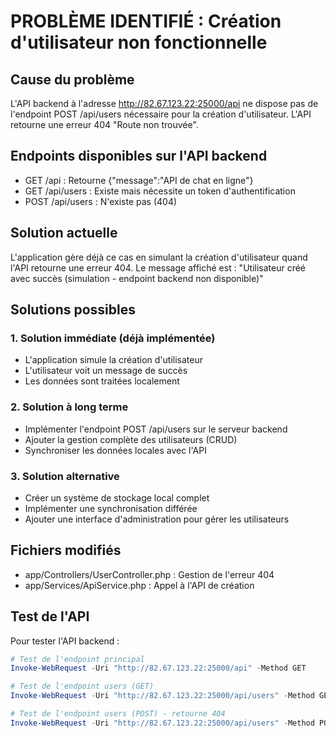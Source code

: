 ﻿# PROBLÈME IDENTIFIÉ : Création d'utilisateur non fonctionnelle

## Cause du problème
L'API backend à l'adresse http://82.67.123.22:25000/api ne dispose pas de l'endpoint POST /api/users 
nécessaire pour la création d'utilisateur. L'API retourne une erreur 404 "Route non trouvée".

## Endpoints disponibles sur l'API backend
- GET /api : Retourne {"message":"API de chat en ligne"}
- GET /api/users : Existe mais nécessite un token d'authentification
- POST /api/users : N'existe pas (404)

## Solution actuelle
L'application gère déjà ce cas en simulant la création d'utilisateur quand l'API retourne une erreur 404.
Le message affiché est : "Utilisateur créé avec succès (simulation - endpoint backend non disponible)"

## Solutions possibles

### 1. Solution immédiate (déjà implémentée)
- L'application simule la création d'utilisateur
- L'utilisateur voit un message de succès
- Les données sont traitées localement

### 2. Solution à long terme
- Implémenter l'endpoint POST /api/users sur le serveur backend
- Ajouter la gestion complète des utilisateurs (CRUD)
- Synchroniser les données locales avec l'API

### 3. Solution alternative
- Créer un système de stockage local complet
- Implémenter une synchronisation différée
- Ajouter une interface d'administration pour gérer les utilisateurs

## Fichiers modifiés
- app/Controllers/UserController.php : Gestion de l'erreur 404
- app/Services/ApiService.php : Appel à l'API de création

## Test de l'API
Pour tester l'API backend :
```powershell
# Test de l'endpoint principal
Invoke-WebRequest -Uri "http://82.67.123.22:25000/api" -Method GET

# Test de l'endpoint users (GET)
Invoke-WebRequest -Uri "http://82.67.123.22:25000/api/users" -Method GET

# Test de l'endpoint users (POST) - retourne 404
Invoke-WebRequest -Uri "http://82.67.123.22:25000/api/users" -Method POST -ContentType "application/json" -Body '{"test":"data"}'
```
